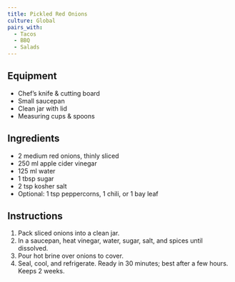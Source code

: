 ```yaml
---
title: Pickled Red Onions
culture: Global
pairs_with:
  - Tacos
  - BBQ
  - Salads
---
```


## Equipment
- Chef’s knife & cutting board
- Small saucepan
- Clean jar with lid
- Measuring cups & spoons

## Ingredients
- 2 medium red onions, thinly sliced
- 250 ml apple cider vinegar
- 125 ml water
- 1 tbsp sugar
- 2 tsp kosher salt
- Optional: 1 tsp peppercorns, 1 chili, or 1 bay leaf

## Instructions
1. Pack sliced onions into a clean jar.
2. In a saucepan, heat vinegar, water, sugar, salt, and spices until dissolved.
3. Pour hot brine over onions to cover.
4. Seal, cool, and refrigerate. Ready in 30 minutes; best after a few hours. Keeps 2 weeks.
